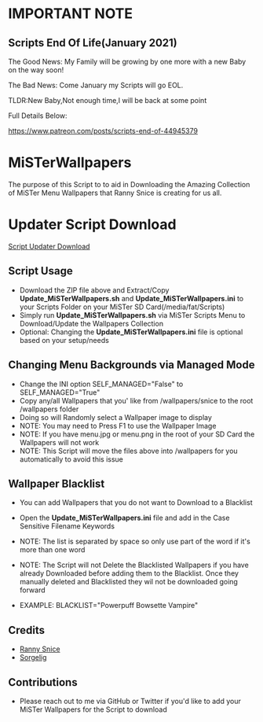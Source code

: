 # IMPORTANT NOTE

## Scripts End Of Life(January 2021) 

The Good News: My Family will be growing by one more with a new Baby on the way soon! 

The Bad News: Come January my Scripts will go EOL.

TLDR:New Baby,Not enough time,I will be back at some point

Full Details Below:

<a href="https://www.patreon.com/posts/scripts-end-of-44945379">https://www.patreon.com/posts/scripts-end-of-44945379</a>

# MiSTerWallpapers
The purpose of this Script to to aid in Downloading the Amazing Collection of MiSTer Menu Wallpapers that Ranny Snice is creating for us all.

# Updater Script Download

<a href="http://retrodriven-nextcloud.cloud.seedboxes.cc/s/MiSTerWallpapers_Updater/download"> Script Updater Download </a>

## Script Usage ##
* Download the ZIP file above and Extract/Copy <b>Update_MiSTerWallpapers.sh</b> and <b>Update_MiSTerWallpapers.ini</b> to your Scripts Folder on your MiSTer SD Card(/media/fat/Scripts)
* Simply run <b>Update_MiSTerWallpapers.sh</b> via MiSTer Scripts Menu to Download/Update the Wallpapers Collection
* Optional: Changing the <b>Update_MiSTerWallpapers.ini</b> file is optional based on your setup/needs

## Changing Menu Backgrounds via Managed Mode ##
* Change the INI option SELF_MANAGED="False" to SELF_MANAGED="True"
* Copy any/all Wallpapers that you' like from /wallpapers/snice to the root /wallpapers folder
* Doing so will Randomly select a Wallpaper image to display
* NOTE: You may need to Press F1 to use the Wallpaper Image
* NOTE: If you have menu.jpg or menu.png in the root of your SD Card the Wallpapers will not work
* NOTE: This Script will move the files above into /wallpapers for you automatically to avoid this issue

## Wallpaper Blacklist ##
* You can add Wallpapers that you do not want to Download to a Blacklist
* Open the <b>Update_MiSTerWallpapers.ini</b> file and add in the Case Sensitive Filename Keywords
* NOTE: The list is separated by space so only use part of the word if it's more than one word
* NOTE: The Script will not Delete the Blacklisted Wallpapers if you have already Downloaded before adding them to the Blacklist. Once they manually deleted and Blacklisted they wil not be downloaded going forward

* EXAMPLE: BLACKLIST="Powerpuff Bowsette Vampire"

## Credits ##
* <a href="https://twitter.com/RannySnice" target="_blank">Ranny Snice</a>
* <a href="https://github.com/MiSTer-devel/Main_MiSTer/wiki" target="_blank">Sorgelig</a>

## Contributions ##
* Please reach out to me via GitHub or Twitter if you'd like to add your MiSTer Wallpapers for the Script to download
